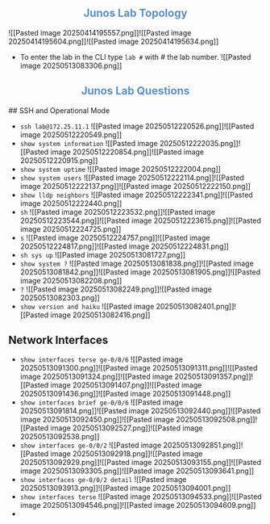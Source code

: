 <h2 style="color:#6290C3"><center> Junos Lab Topology </center></h2>

![[Pasted image 20250414195557.png]]![[Pasted image 20250414195604.png]]![[Pasted image 20250414195634.png]]
- To enter the lab in the CLI type `lab #` with # the lab number.
	![[Pasted image 20250513083306.png]]
<h2 style="color:#6290C3"><center> Junos Lab Questions </center></h2>
## SSH and Operational Mode

- `ssh lab@172.25.11.1` 
	![[Pasted image 20250512220526.png]]![[Pasted image 20250512220549.png]]
- `show system information`
	![[Pasted image 20250512222035.png]]![[Pasted image 20250512220854.png]]![[Pasted image 20250512220915.png]]
- `show system uptime`
	![[Pasted image 20250512222004.png]]
- `show system users`
	![[Pasted image 20250512222114.png]]![[Pasted image 20250512222137.png]]![[Pasted image 20250512222150.png]]
- `show lldp neighbors`
	![[Pasted image 20250512222341.png]]![[Pasted image 20250512222440.png]]
- `sh`
	![[Pasted image 20250512223532.png]]![[Pasted image 20250512223544.png]]![[Pasted image 20250512223615.png]]![[Pasted image 20250512224725.png]]
- `s`
	![[Pasted image 20250512224757.png]]![[Pasted image 20250512224817.png]]![[Pasted image 20250512224831.png]]
- `sh sys up`
	![[Pasted image 20250513081727.png]]
- `show system ?`
	![[Pasted image 20250513081838.png]]![[Pasted image 20250513081842.png]]![[Pasted image 20250513081905.png]]![[Pasted image 20250513082208.png]]
- `?`
	![[Pasted image 20250513082249.png]]![[Pasted image 20250513082303.png]]
- `show version and haiku`
	![[Pasted image 20250513082401.png]]![[Pasted image 20250513082416.png]]
## Network Interfaces

- `show interfaces terse ge-0/0/6`
	![[Pasted image 20250513091300.png]]![[Pasted image 20250513091311.png]]![[Pasted image 20250513091324.png]]![[Pasted image 20250513091357.png]]![[Pasted image 20250513091407.png]]![[Pasted image 20250513091436.png]]![[Pasted image 20250513091448.png]]
- `show interfaces brief ge-0/0/6`
	![[Pasted image 20250513091814.png]]![[Pasted image 20250513092440.png]]![[Pasted image 20250513092450.png]]![[Pasted image 20250513092508.png]]![[Pasted image 20250513092527.png]]![[Pasted image 20250513092538.png]]
- `show interfaces ge-0/0/2`
	![[Pasted image 20250513092851.png]]![[Pasted image 20250513092918.png]]![[Pasted image 20250513092929.png]]![[Pasted image 20250513093155.png]]![[Pasted image 20250513093305.png]]![[Pasted image 20250513093641.png]]
- `show interfaces ge-0/0/2 detail`
	![[Pasted image 20250513093913.png]]![[Pasted image 20250513094001.png]]
- `show interfaces terse`
	![[Pasted image 20250513094533.png]]![[Pasted image 20250513094546.png]]![[Pasted image 20250513094609.png]]
- 